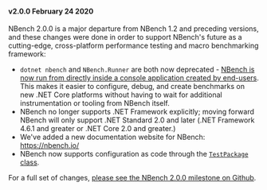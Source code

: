 #### v2.0.0 February 24 2020
NBench 2.0.0 is a major departure from NBench 1.2 and preceding versions, and these changes were done in order to support NBench's future as a cutting-edge, cross-platform performance testing and macro benchmarking framework:

- `dotnet nbench` and `NBench.Runner` are both now deprecated - [NBench is now run from directly inside a console application created by end-users](https://nbench.io/articles/quickstart.html). This makes it easier to configure, debug, and create benchmarks on new .NET Core platforms without having to wait for additional instrumentation or tooling from NBench itself.
- NBench no longer supports .NET Framework explicitly; moving forward NBench will only support .NET Standard 2.0 and later (.NET Framework 4.6.1 and greater or .NET Core 2.0 and greater.)
- We've added a new documentation website for NBench: https://nbench.io/
- NBench now supports configuration as code through the [`TestPackage` class](https://nbench.io/api/NBench.Sdk.TestPackage.html).

For a full set of changes, [please see the NBench 2.0.0 milestone on Github](https://github.com/petabridge/NBench/milestone/3).